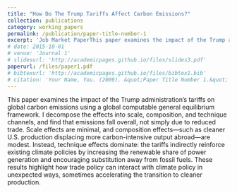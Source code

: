 ```yaml
---
title: "How Do The Trump Tariffs Affect Carbon Emissions?" 
collection: publications 
category: working_papers 
permalink: /publication/paper-title-number-1 
excerpt: 'Job Market PaperThis paper examines the impact of the Trump administration’s tariffs on global carbon emissions using a global computable general equilibrium framework. I find that emissions decline overall, not primarily from reduced trade, but through technique effects that raise the renewable share of power generation and encourage substitution away from fossil fuels. The results show that trade policy can interact with climate policy in unexpected ways, at times accelerating the shift to cleaner production.' 
# date: 2015-10-01 
# venue: 'Journal 1' 
# slidesurl: 'http://academicpages.github.io/files/slides3.pdf' 
paperurl: /files/paper1.pdf 
# bibtexurl: 'http://academicpages.github.io/files/bibtex1.bib' 
# citation: 'Your Name, You. (2009). &quot;Paper Title Number 1.&quot; <i>Journal 1</i>. 1(1).' # citation: 'Your Name, You. (2015). &quot;Paper Title Number 3.&quot; <i>Journal 1</i>. 1(3).' 
--- 
```

This paper examines the impact of the Trump administration’s tariffs on global carbon emissions using a global computable general equilibrium framework. I decompose the effects into scale, composition, and technique channels, and find that emissions fall overall, not simply due to reduced trade. Scale effects are minimal, and composition effects—such as cleaner U.S. production displacing more carbon-intensive output abroad—are modest. Instead, technique effects dominate: the tariffs indirectly reinforce existing climate policies by increasing the renewable share of power generation and encouraging substitution away from fossil fuels. These results highlight how trade policy can interact with climate policy in unexpected ways, sometimes accelerating the transition to cleaner production.